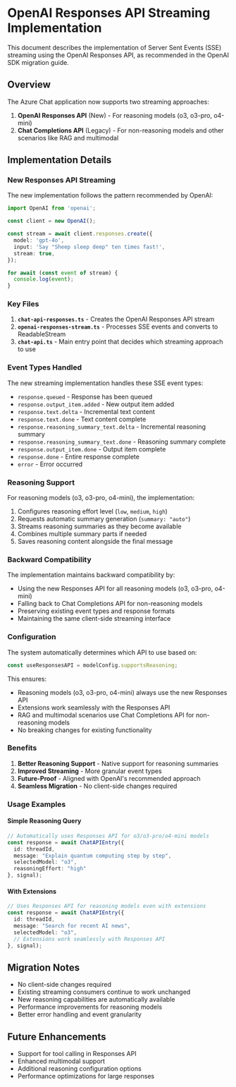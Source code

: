 # OpenAI Responses API Streaming Implementation

This document describes the implementation of Server Sent Events (SSE) streaming using the OpenAI Responses API, as recommended in the OpenAI SDK migration guide.

## Overview

The Azure Chat application now supports two streaming approaches:

1. **OpenAI Responses API** (New) - For reasoning models (o3, o3-pro, o4-mini)
2. **Chat Completions API** (Legacy) - For non-reasoning models and other scenarios like RAG and multimodal

## Implementation Details

### New Responses API Streaming

The new implementation follows the pattern recommended by OpenAI:

```typescript
import OpenAI from 'openai';

const client = new OpenAI();

const stream = await client.responses.create({
  model: 'gpt-4o',
  input: 'Say "Sheep sleep deep" ten times fast!',
  stream: true,
});

for await (const event of stream) {
  console.log(event);
}
```

### Key Files

1. **`chat-api-responses.ts`** - Creates the OpenAI Responses API stream
2. **`openai-responses-stream.ts`** - Processes SSE events and converts to ReadableStream
3. **`chat-api.ts`** - Main entry point that decides which streaming approach to use

### Event Types Handled

The new streaming implementation handles these SSE event types:

- `response.queued` - Response has been queued
- `response.output_item.added` - New output item added
- `response.text.delta` - Incremental text content
- `response.text.done` - Text content complete
- `response.reasoning_summary_text.delta` - Incremental reasoning summary
- `response.reasoning_summary_text.done` - Reasoning summary complete
- `response.output_item.done` - Output item complete
- `response.done` - Entire response complete
- `error` - Error occurred

### Reasoning Support

For reasoning models (o3, o3-pro, o4-mini), the implementation:

1. Configures reasoning effort level (`low`, `medium`, `high`)
2. Requests automatic summary generation (`summary: "auto"`)
3. Streams reasoning summaries as they become available
4. Combines multiple summary parts if needed
5. Saves reasoning content alongside the final message

### Backward Compatibility

The implementation maintains backward compatibility by:

- Using the new Responses API for all reasoning models (o3, o3-pro, o4-mini)
- Falling back to Chat Completions API for non-reasoning models
- Preserving existing event types and response formats
- Maintaining the same client-side streaming interface

### Configuration

The system automatically determines which API to use based on:

```typescript
const useResponsesAPI = modelConfig.supportsReasoning;
```

This ensures:
- Reasoning models (o3, o3-pro, o4-mini) always use the new Responses API
- Extensions work seamlessly with the Responses API
- RAG and multimodal scenarios use Chat Completions API for non-reasoning models
- No breaking changes for existing functionality

### Benefits

1. **Better Reasoning Support** - Native support for reasoning summaries
2. **Improved Streaming** - More granular event types
3. **Future-Proof** - Aligned with OpenAI's recommended approach
4. **Seamless Migration** - No client-side changes required

### Usage Examples

#### Simple Reasoning Query
```typescript
// Automatically uses Responses API for o3/o3-pro/o4-mini models
const response = await ChatAPIEntry({
  id: threadId,
  message: "Explain quantum computing step by step",
  selectedModel: "o3",
  reasoningEffort: "high"
}, signal);
```

#### With Extensions
```typescript
// Uses Responses API for reasoning models even with extensions
const response = await ChatAPIEntry({
  id: threadId,
  message: "Search for recent AI news",
  selectedModel: "o3",
  // Extensions work seamlessly with Responses API
}, signal);
```

## Migration Notes

- No client-side changes required
- Existing streaming consumers continue to work unchanged
- New reasoning capabilities are automatically available
- Performance improvements for reasoning models
- Better error handling and event granularity

## Future Enhancements

- Support for tool calling in Responses API
- Enhanced multimodal support
- Additional reasoning configuration options
- Performance optimizations for large responses
